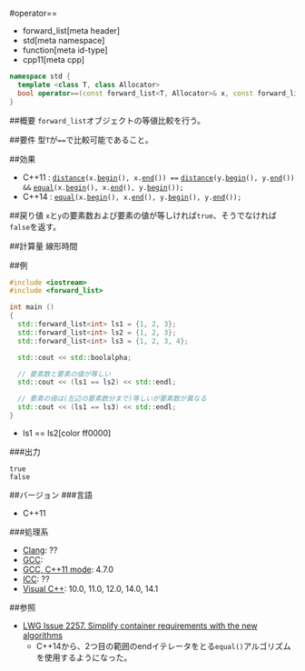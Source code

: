 #operator==
* forward_list[meta header]
* std[meta namespace]
* function[meta id-type]
* cpp11[meta cpp]

```cpp
namespace std {
  template <class T, class Allocator>
  bool operator==(const forward_list<T, Allocator>& x, const forward_list<T, Allocator>& y);
}
```

##概要
`forward_list`オブジェクトの等値比較を行う。


##要件
型`T`が`==`で比較可能であること。


##効果
- C++11 : [`distance`](/reference/iterator/distance.md)`(x.`[`begin`](begin.md)`(), x.`[`end`](end.md)`()) ==` [`distance`](/reference/iterator/distance.md)`(y.`[`begin`](begin.md)`(), y.`[`end`](end.md)`()) &&` [`equal`](/reference/algorithm/equal.md)`(x.`[`begin`](begin.md)`(), x.`[`end`](end.md)`(), y.`[`begin`](begin.md)`());`
- C++14 : [`equal`](/reference/algorithm/equal.md)`(x.`[`begin`](begin.md)`(), x.`[`end`](end.md)`(), y.`[`begin`](begin.md)`(), y.`[`end`](end.md)`());`


##戻り値
`x`と`y`の要素数および要素の値が等しければ`true`、そうでなければ`false`を返す。


##計算量
線形時間


##例
```cpp
#include <iostream>
#include <forward_list>

int main ()
{
  std::forward_list<int> ls1 = {1, 2, 3};
  std::forward_list<int> ls2 = {1, 2, 3};
  std::forward_list<int> ls3 = {1, 2, 3, 4};

  std::cout << std::boolalpha;

  // 要素数と要素の値が等しい
  std::cout << (ls1 == ls2) << std::endl;

  // 要素の値は(左辺の要素数分まで)等しいが要素数が異なる
  std::cout << (ls1 == ls3) << std::endl;
}
```
* ls1 == ls2[color ff0000]

###出力
```
true
false
```

##バージョン
###言語
- C++11

###処理系
- [Clang](/implementation.md#clang): ??
- [GCC](/implementation.md#gcc): 
- [GCC, C++11 mode](/implementation.md#gcc): 4.7.0
- [ICC](/implementation.md#icc): ??
- [Visual C++](/implementation.md#visual_cpp): 10.0, 11.0, 12.0, 14.0, 14.1


##参照
- [LWG Issue 2257. Simplify container requirements with the new algorithms](http://www.open-std.org/jtc1/sc22/wg21/docs/lwg-defects.html#2257)
    - C++14から、2つ目の範囲のendイテレータをとる`equal()`アルゴリズムを使用するようになった。

